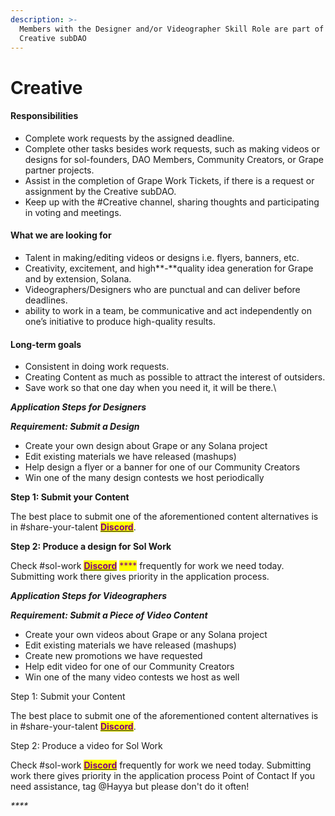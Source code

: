```yaml
---
description: >-
  Members with the Designer and/or Videographer Skill Role are part of the
  Creative subDAO
---
```


# Creative

#### Responsibilities

* Complete work requests by the assigned deadline.
* Complete other tasks besides work requests, such as making videos or designs for sol-founders, DAO Members, Community Creators, or Grape partner projects.
* Assist in the completion of Grape Work Tickets, if there is a request or assignment by the Creative subDAO.
* Keep up with the #Creative channel, sharing thoughts and participating in voting and meetings.

#### What we **are looking for**

* Talent in making/editing videos or designs i.e. flyers, banners, etc.
* Creativity, excitement, and high**-**quality idea generation for Grape and by extension, Solana.
* Videographers/Designers who are punctual and can deliver before deadlines.
* ability to work in a team, be communicative and act independently on one’s initiative to produce high-quality results.

#### Long-term goals

* Consistent in doing work requests.
* Creating Content as much as possible to attract the interest of outsiders.
* Save work so that one day when you need it, it will be there.\


_**Application Steps for Designers**_

_**Requirement: Submit a Design**_&#x20;

* Create your own design about Grape or any Solana project
* Edit existing materials we have released (mashups)
* Help design a flyer or a banner for one of our Community Creators
* Win one of the many design contests we host periodically

&#x20;**Step 1: Submit your Content**

The best place to submit one of the aforementioned content alternatives is in #share-your-talent [<mark style="color:purple;">**Discord**</mark>](https://discord.gg/greatape).

**Step 2: Produce a design for Sol Work**

Check #sol-work [<mark style="color:purple;">**Discord**</mark>](https://discord.gg/greatape) <mark style="color:purple;">****</mark> frequently for work we need today. Submitting work there gives priority in the application process.



_**Application Steps for Videographers**_

_**Requirement: Submit a Piece of Video Content**_

* Create your own videos about Grape or any Solana project
* Edit existing materials we have released (mashups)
* Create new promotions we have requested
* Help edit video for one of our Community Creators
* Win one of the many video contests we host as well

Step 1: Submit your Content

The best place to submit one of the aforementioned content alternatives is in #share-your-talent [<mark style="color:purple;">**Discord**</mark>](https://discord.gg/greatape).

Step 2: Produce a video for Sol Work

Check #sol-work [<mark style="color:purple;">**Discord**</mark>](https://discord.gg/greatape) frequently for work we need today. Submitting work there gives priority in the application process Point of Contact If you need assistance, tag @Hayya but please don't do it often!

_****_
